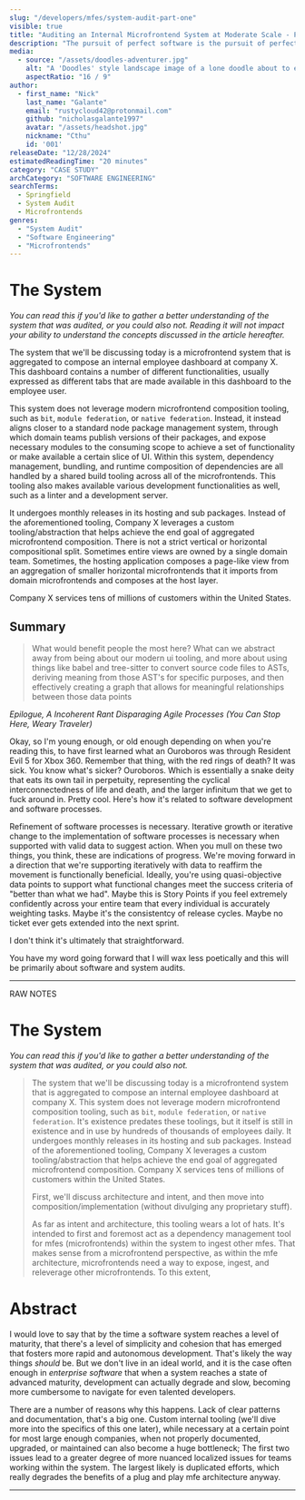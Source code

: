 ```yaml
---
slug: "/developers/mfes/system-audit-part-one"
visible: true
title: "Auditing an Internal Microfrontend System at Moderate Scale - Part 1"
description: "The pursuit of perfect software is the pursuit of perfect processes; and a bunch of other things you can say at parties to indicate that you believe progress is usually a snake eating its own tail."
media:
  - source: "/assets/doodles-adventurer.jpg"
    alt: "A 'Doodles' style landscape image of a lone doodle about to embark on an adventure through a valley, with several mountains in the background."
    aspectRatio: "16 / 9"
author:
  - first_name: "Nick"
    last_name: "Galante"
    email: "rustycloud42@protonmail.com"
    github: "nicholasgalante1997"
    avatar: "/assets/headshot.jpg"
    nickname: "Cthu"
    id: '001'
releaseDate: "12/28/2024"
estimatedReadingTime: "20 minutes"
category: "CASE STUDY"
archCategory: "SOFTWARE ENGINEERING"
searchTerms:
  - Springfield
  - System Audit
  - Microfrontends
genres:
  - "System Audit"
  - "Software Engineering"
  - "Microfrontends"
---
```


# The System

*You can read this if you'd like to gather a better understanding of the system that was audited, or you could also not. Reading it will not impact your ability to understand the concepts discussed in the article hereafter.*

The system that we'll be discussing today is a microfrontend system that is aggregated to compose an internal employee dashboard at company X. This dashboard contains a number of different functionalities, usually expressed as different tabs that are made available in this dashboard to the employee user.  

This system does not leverage modern microfrontend composition tooling, such as `bit`, `module federation`, or `native federation`. Instead, it instead aligns closer to a standard node package management system, through which domain teams publish versions of their packages, and expose necessary modules to the consuming scope to achieve a set of functionality or make available a certain slice of UI. Within this system, dependency management, bundling, and runtime composition of dependencies are all handled by a shared build tooling across all of the microfrontends. This tooling also makes available various development functionalities as well, such as a linter and a development server.

It undergoes monthly releases in its hosting and sub packages. Instead of the aforementioned tooling, Company X leverages a custom tooling/abstraction that helps achieve the end goal of aggregated microfrontend composition. There is not a strict vertical or horizontal compositional split. Sometimes entire views are owned by a single domain team. Sometimes, the hosting application composes a page-like view from an aggregation of smaller horizontal microfrontends that it imports from domain microfrontends and composes at the host layer.

Company X services tens of millions of customers within the United States.

## Summary

> What would benefit people the most here? What can we abstract away from being about our modern ui tooling, and more about using things like babel and tree-sitter to convert source code files to ASTs, deriving meaning from those AST's for specific purposes, and then effectively creating a graph that allows for meaningful relationships between those data points

*Epilogue, A Incoherent Rant Disparaging Agile Processes (You Can Stop Here, Weary Traveler)*

Okay, so I'm young enough, or old enough depending on when you're reading this, to have first learned what an Ouroboros was through Resident Evil 5 for Xbox 360. Remember that thing, with the red rings of death? It was sick. You know what's sicker? Ouroboros. Which is essentially a snake deity that eats its own tail in perpetuity, representing the cyclical interconnectedness of life and death, and the larger infinitum that we get to fuck around in. Pretty cool. Here's how it's related to software development and software processes.  

Refinement of software processes is necessary. Iterative growth or iterative change to the implementation of software processes is necessary when supported with valid data to suggest action. When you mull on these two things, you think, these are indications of progress. We're moving forward in a direction that we're supporting iteratively with data to reaffirm the movement is functionally beneficial. Ideally, you're using quasi-objective data points to support what functional changes meet the success criteria of "better than what we had". Maybe this is Story Points if you feel extremely confidently across your entire team that every individual is accurately weighting tasks. Maybe it's the consistentcy of release cycles. Maybe no ticket ever gets extended into the next sprint. 

 I don't think it's ultimately that straightforward. 

You have my word going forward that I will wax less poetically and this will be primarily about software and system audits.

---

RAW NOTES


# The System

*You can read this if you'd like to gather a better understanding of the system that was audited, or you could also not.*

> The system that we'll be discussing today is a microfrontend system that is aggregated to compose an internal employee dashboard at company X. This system does not leverage modern microfrontend composition tooling, such as `bit`, `module federation`, or `native federation`. It's existence predates these toolings, but it itself is still in existence and in use by hundreds of thousands of employees daily. It undergoes monthly releases in its hosting and sub packages. Instead of the aforementioned tooling, Company X leverages a custom tooling/abstraction that helps achieve the end goal of aggregated microfrontend composition. Company X services tens of millions of customers within the United States.
>
> First, we'll discuss architecture and intent, and then move into composition/implementation (without divulging any proprietary stuff).  
> 
> As far as intent and architecture, this tooling wears a lot of hats. It's intended to first and foremost act as a dependency management tool for mfes (microfrontends) within the system to ingest other mfes. That makes sense from a microfrontend perspective, as within the mfe architecture, microfrontends need a way to expose, ingest, and releverage other microfrontends. To this extent, 

# Abstract

I would love to say that by the time a software system reaches a level of maturity, that there's a level of simplicity and cohesion that has emerged that fosters more rapid and autonomous development. That's likely the way things *should* be. But we don't live in an ideal world, and it is the case often enough in *enterprise software* that when a system reaches a state of advanced maturity, development can actually degrade and slow, becoming more cumbersome to navigate for even talented developers.  

There are a number of reasons why this happens. Lack of clear patterns and documentation, that's a big one. Custom internal tooling (we'll dive more into the specifics of this one later), while necessary at a certain point for most large enough companies, when not properly documented, upgraded, or maintained can also become a huge bottleneck; The first two issues lead to a greater degree of more nuanced localized issues for teams working within the system. The largest likely is duplicated efforts, which really degrades the benefits of a plug and play mfe architecture anyway. 

---